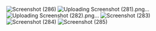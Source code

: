 ![Screenshot (286)](https://github.com/user-attachments/assets/f9470648-c520-45fb-a9c1-fffe4b450267)
![Uploading Screenshot (281).png…]()
![Uploading Screenshot (282).png…]()
![Screenshot (283)](https://github.com/user-attachments/assets/f1c85966-ef1b-4687-a3b5-cae664fffeed)
![Screenshot (284)](https://github.com/user-attachments/assets/23a0521c-e04b-4c4f-a261-ab6eea421e01)
![Screenshot (285)](https://github.com/user-attachments/assets/4fb01394-ab67-44b9-9828-c8df5c654342)

